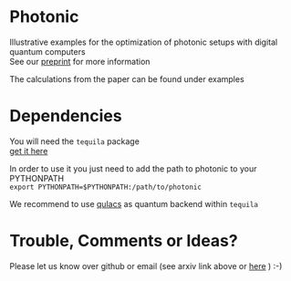 # Photonic

Illustrative examples for the optimization of photonic setups with digital quantum computers  
See our [preprint](https://arxiv.org/abs/2006.03075) for more information  

The calculations from the paper can be found under examples

# Dependencies
You will need the `tequila` package  
[get it here](https://github.com/aspuru-guzik-group/tequila)
  
In order to use it you just need to add the path to photonic to your PYTHONPATH  
`export PYTHONPATH=$PYTHONPATH:/path/to/photonic`  

We recommend to use [qulacs](https://github.com/qulacs) as quantum backend within `tequila`

# Trouble, Comments or Ideas?  
Please let us know over github or email (see arxiv link above or [here](https://www.matter.toronto.edu/people#PostDocs) ) :-)

